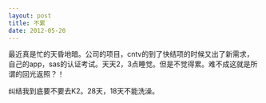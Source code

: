 ```yaml
---
layout: post
title: 不累
date: 2012-05-20
---
```


<p>最近真是忙的天昏地暗。公司的项目，cntv的到了快结项的时候又出了新需求，自己的app，sas的认证考试。天天2，3点睡觉。但是不觉得累。难不成这就是所谓的回光返照？！</p>
<p>纠结我到底要不要去K2。28天，18天不能洗澡。</p>

